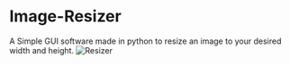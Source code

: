 # Image-Resizer
A Simple GUI software made in python to resize an image to your desired width and height.
![Resizer](https://user-images.githubusercontent.com/63968451/133666872-2ba2626a-c587-4952-8281-40b11f8be228.png)
